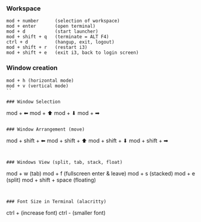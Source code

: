 

### Workspace
```
mod + number      (selection of workspace)
mod + enter       (open terminal)
mod + d           (start launcher)
mod + shift + q   (terminate = ALT F4)
ctrl + d          (hangup, exit, logout)
mod + shift + r   (restart i3)
mod + shift + e   (exit i3, back to login screen)
```

### Window creation
```
mod + h (horizontal mode) 
mod + v (vertical mode)
``

### Window Selection
```
mod + ⬅ 
mod + ⬆
mod + ⬇
mod + ➡
```

### Window Arrangement (move)

```
mod + shift + ⬅ 
mod + shift + ⬆
mod + shift + ⬇
mod + shift + ➡
```


### Windows View (split, tab, stack, float)

```
mod + w (tab)
mod + f (fullscreen enter & leave)
mod + s (stacked)
mod + e (split)
mod + shift + space (floating)
```


### Font Size in Terminal (alacritty)

```
ctrl + (increase font)
ctrl - (smaller font)
```
